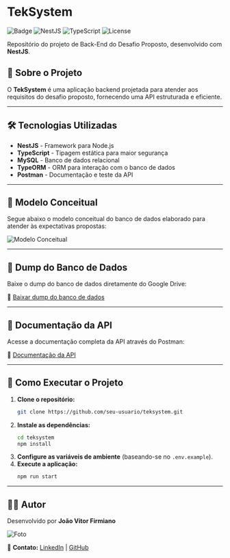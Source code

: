 # TekSystem

![Badge](https://img.shields.io/badge/Projeto-TekSystem-blue)
![NestJS](https://img.shields.io/badge/NestJS-Enterprise--Grade-red)
![TypeScript](https://img.shields.io/badge/TypeScript-Type--Safe-blue)
![License](https://img.shields.io/badge/License-MIT-green)

Repositório do projeto de Back-End do Desafio Proposto, desenvolvido com **NestJS**.

## 📌 Sobre o Projeto

O **TekSystem** é uma aplicação backend projetada para atender aos requisitos do desafio proposto, fornecendo uma API estruturada e eficiente.

---

## 🛠 Tecnologias Utilizadas

- **NestJS** - Framework para Node.js
- **TypeScript** - Tipagem estática para maior segurança
- **MySQL** - Banco de dados relacional
- **TypeORM** - ORM para interação com o banco de dados
- **Postman** - Documentação e teste da API

---

## 📖 Modelo Conceitual

Segue abaixo o modelo conceitual do banco de dados elaborado para atender às expectativas propostas:

![Modelo Conceitual](https://drive.google.com/uc?export=view&id=1_PYApgNbDTWuqMblLCNM7sXa7YBVAXCv)

---

## 💾 Dump do Banco de Dados

Baixe o dump do banco de dados diretamente do Google Drive:

🔗 [Baixar dump do banco de dados](https://drive.google.com/uc?export=download&id=1gEvBYI6YieR0AhfSGMAQh_4tTRmjlzSC)

---

## 📜 Documentação da API

Acesse a documentação completa da API através do Postman:

📄 [Documentação da API](https://documenter.getpostman.com/view/29637290/2sAYBd67Hq)

---

## 🚀 Como Executar o Projeto

1. **Clone o repositório:**
   ```sh
   git clone https://github.com/seu-usuario/teksystem.git
   ```
2. **Instale as dependências:**
   ```sh
   cd teksystem
   npm install
   ```
3. **Configure as variáveis de ambiente** (baseando-se no `.env.example`).
4. **Execute a aplicação:**
   ```sh
   npm run start
   ```

---

## 👨‍💻 Autor

Desenvolvido por **João Vitor Firmiano**

![Foto](https://drive.google.com/uc?export=view&id=1axqaLjxUrEVUJSh9meVjRtiK24NiuQ0S)

📧 **Contato:** [LinkedIn](https://www.linkedin.com/in/joão-vitor-firmiano/) | [GitHub](https://github.com/FirmianoGit)

